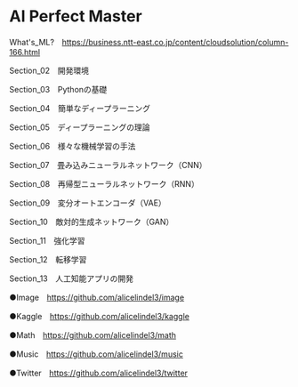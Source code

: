 # AI Perfect Master
What's_ML?　https://business.ntt-east.co.jp/content/cloudsolution/column-166.html

Section_02　開発環境

Section_03　Pythonの基礎

Section_04　簡単なディープラーニング

Section_05　ディープラーニングの理論

Section_06　様々な機械学習の手法

Section_07　畳み込みニューラルネットワーク（CNN）

Section_08　再帰型ニューラルネットワーク（RNN）

Section_09　変分オートエンコーダ（VAE）

Section_10　敵対的生成ネットワーク（GAN）

Section_11　強化学習

Section_12　転移学習

Section_13　人工知能アプリの開発

●Image　https://github.com/alicelindel3/image

●Kaggle　https://github.com/alicelindel3/kaggle

●Math　https://github.com/alicelindel3/math

●Music　https://github.com/alicelindel3/music

●Twitter　https://github.com/alicelindel3/twitter
